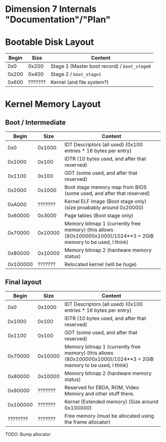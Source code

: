 Dimension 7 Internals "Documentation"/"Plan"
============================================

Bootable Disk Layout
====================

Begin   | Size  | Content
--------|-------|--------
0x0     |0x200  | Stage 1 (Master boot record) / `boot_stage0`
0x200   |0x400  | Stage 2 / `boot_stage1`
0x600   |???????| Kernel (and file system?)


Kernel Memory Layout
====================

Boot / Intermediate
-------------------

Begin   | Size  | Content
--------|-------|--------
0x0     |0x1000 | IDT Descriptors (all used) (0x100 entries * 16 bytes per entry)
0x1000  |0x100  | IDTR (10 bytes used, and after that reserved)
0x1100  |0x100  | GDT (some used, and after that reserved)
0x2000  |0x1000 | Boot stage memory map from BIOS (some used, and after that reserved)
0xA000  |???????| Kernel ELF image (Boot stage only) (size proabably around 0x20000)
0x60000 |0x3000 | Page tables (Boot stage only)
0x70000 |0x10000| Memory bitmap 1 (currently free memory) (this allows (8*0x10000*0x1000)/1024**3 = 2GiB memory to be used, I think)
0x80000 |0x10000| Memory bitmap 2 (hardware memory status)
0x100000|???????| Relocated kernel (will be huge)

Final layout
------------

Begin   | Size  | Content
--------|-------|--------
0x0     |0x1000 | IDT Descriptors (all used) (0x100 entries * 16 bytes per entry)
0x1000  |0x100  | IDTR (10 bytes used, and after that reserved)
0x1100  |0x100  | GDT (some used, and after that reserved)
0x70000 |0x10000| Memory bitmap 1 (currently free memory) (this allows (8*0x10000*0x1000)/1024**3 = 2GiB memory to be used, I think)
0x80000 |0x10000| Memory bitmap 2 (hardware memory status)
0x90000 |???????| Reserved for EBDA, ROM, Video Memory and other stuff there.
0x100000|???????| Kernel (Extended memory) (Size around 0x100000)
????????|???????| Free memory (must be allocated using the frame allocator)

TODO: Bump allocator
